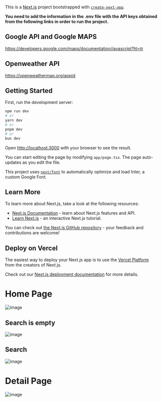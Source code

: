 This is a [Next.js](https://nextjs.org/) project bootstrapped with [`create-next-app`](https://github.com/vercel/next.js/tree/canary/packages/create-next-app).

**You need to add the information in the .env file with the API keys obtained from the following links in order to run the project.**

## Google API and Google MAPS 
https://developers.google.com/maps/documentation/javascript?hl=tr

## Openweather API
https://openweathermap.org/appid

## Getting Started

First, run the development server:

```bash
npm run dev
# or
yarn dev
# or
pnpm dev
# or
bun dev
```

Open [http://localhost:3000](http://localhost:3000) with your browser to see the result.

You can start editing the page by modifying `app/page.tsx`. The page auto-updates as you edit the file.

This project uses [`next/font`](https://nextjs.org/docs/basic-features/font-optimization) to automatically optimize and load Inter, a custom Google Font.

## Learn More

To learn more about Next.js, take a look at the following resources:

- [Next.js Documentation](https://nextjs.org/docs) - learn about Next.js features and API.
- [Learn Next.js](https://nextjs.org/learn) - an interactive Next.js tutorial.

You can check out [the Next.js GitHub repository](https://github.com/vercel/next.js/) - your feedback and contributions are welcome!

## Deploy on Vercel

The easiest way to deploy your Next.js app is to use the [Vercel Platform](https://vercel.com/new?utm_medium=default-template&filter=next.js&utm_source=create-next-app&utm_campaign=create-next-app-readme) from the creators of Next.js.

Check out our [Next.js deployment documentation](https://nextjs.org/docs/deployment) for more details.

# Home Page
![image](https://github.com/kaannbass/weatherApp-Next.js/assets/73648199/128f4829-9908-4516-a0c5-4322e701b827)

## Search is empty
![image](https://github.com/kaannbass/weatherApp-Next.js/assets/73648199/0091b6a8-33f5-41ee-a6f2-a60aa909de76)

## Search 
![image](https://github.com/kaannbass/weatherApp-Next.js/assets/73648199/74c825a8-f6b5-4a76-bc41-2a1e49cc7c39)

# Detail Page
![image](https://github.com/kaannbass/weatherApp-Next.js/assets/73648199/0b1ac64d-89e4-42be-b956-9f2a8f202ce5)



